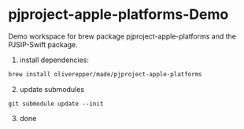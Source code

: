 # pjproject-apple-platforms-Demo
Demo workspace for brew package pjproject-apple-platforms and the PJSIP-Swift package.

1. install dependencies:

```sh
brew install oliverepper/made/pjproject-apple-platforms
```

2. update submodules

```
git submodule update --init
```

3. done
